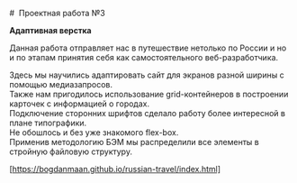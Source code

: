 #  Проектная работа №3  

__Адаптивная верстка__

Данная работа отправляет нас в путешествие нетолько по России и но и по этапам принятия себя как самостоятельного веб-разработчика. 

Здесь мы научились адаптировать сайт для экранов разной ширины с помощью медиазапросов.  
Также нам пригодилось использование grid-контейнеров в построении карточек с информацией о городах.  
Подключение сторонних шрифтов сделало работу более интересной в плане типографики.  
Не обошлось и без уже знакомого flex-box.  
Применив методологию БЭМ мы распределили все элементы в стройную файловую структуру.

[https://bogdanmaan.github.io/russian-travel/index.html]

